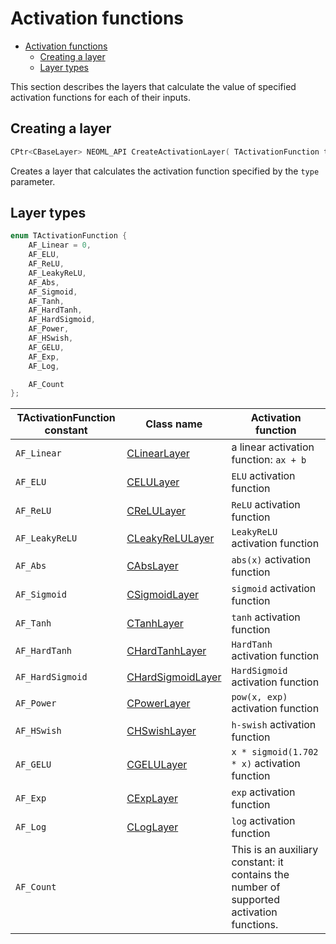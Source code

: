 # Activation functions

<!-- TOC -->

- [Activation functions](#activation-functions)
    - [Creating a layer](#creating-a-layer)
    - [Layer types](#layer-types)

<!-- /TOC -->

This section describes the layers that calculate the value of specified activation functions for each of their inputs.


## Creating a layer

```c++
CPtr<CBaseLayer> NEOML_API CreateActivationLayer( TActivationFunction type );
```

Creates a layer that calculates the activation function specified by the `type` parameter.

## Layer types

```c++
enum TActivationFunction {
	AF_Linear = 0,
	AF_ELU,
	AF_ReLU,
	AF_LeakyReLU,
	AF_Abs,
	AF_Sigmoid,
	AF_Tanh,
	AF_HardTanh,
	AF_HardSigmoid,
	AF_Power,
	AF_HSwish,
	AF_GELU,
	AF_Exp,
	AF_Log,

	AF_Count
};
```

TActivationFunction constant | Class name | Activation function
----------|-----------|--------------------
`AF_Linear` | [CLinearLayer](LinearLayer.md) | a linear activation function: `ax + b`
`AF_ELU` | [CELULayer](ELULayer.md) | `ELU` activation function
`AF_ReLU` | [CReLULayer](ReLULayer.md) | `ReLU` activation function
`AF_LeakyReLU` | [CLeakyReLULayer](LeakyReLULayer.md) | `LeakyReLU` activation function
`AF_Abs` | [CAbsLayer](AbsLayer.md) | `abs(x)` activation function
`AF_Sigmoid` | [CSigmoidLayer](SigmoidLayer.md) | `sigmoid` activation function
`AF_Tanh` | [CTanhLayer](TanhLayer.md) | `tanh` activation function
`AF_HardTanh` | [CHardTanhLayer](HardTanhLayer.md) | `HardTanh` activation function
`AF_HardSigmoid` | [CHardSigmoidLayer](HardSigmoidLayer.md) | `HardSigmoid` activation function
`AF_Power` | [CPowerLayer](PowerLayer.md) | `pow(x, exp)` activation function
`AF_HSwish` | [CHSwishLayer](HSwishLayer.md) | `h-swish` activation function
`AF_GELU` | [CGELULayer](GELULayer.md) | `x * sigmoid(1.702 * x)` activation function
`AF_Exp` | [CExpLayer](ExpLayer.md) | `exp` activation function
`AF_Log` | [CLogLayer](LogLayer.md) | `log` activation function
`AF_Count` | | This is an auxiliary constant: it contains the number of supported activation functions.
